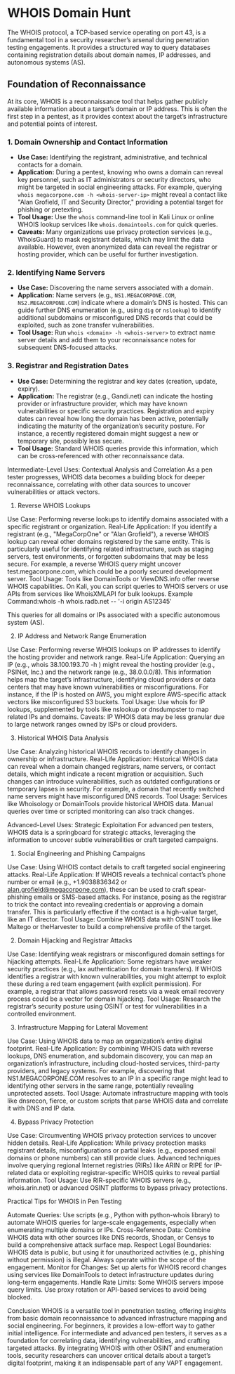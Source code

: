 # WHOIS Domain Hunt

The WHOIS protocol, a TCP-based service operating on port 43, is a fundamental tool in a security researcher’s arsenal during penetration testing engagements. It provides a structured way to query databases containing registration details about domain names, IP addresses, and autonomous systems (AS).

## Foundation of Reconnaissance

At its core, WHOIS is a reconnaissance tool that helps gather publicly available information about a target’s domain or IP address. This is often the first step in a pentest, as it provides context about the target’s infrastructure and potential points of interest.

### 1. Domain Ownership and Contact Information

- **Use Case:** Identifying the registrant, administrative, and technical contacts for a domain.
- **Application:** During a pentest, knowing who owns a domain can reveal key personnel, such as IT administrators or security directors, who might be targeted in social engineering attacks. For example, querying `whois megacorpone.com -h <whois-server-ip>` might reveal a contact like "Alan Grofield, IT and Security Director," providing a potential target for phishing or pretexting.
- **Tool Usage:** Use the `whois` command-line tool in Kali Linux or online WHOIS lookup services like `whois.domaintools.com` for quick queries.
- **Caveats:** Many organizations use privacy protection services (e.g., WhoisGuard) to mask registrant details, which may limit the data available. However, even anonymized data can reveal the registrar or hosting provider, which can be useful for further investigation.

### 2. Identifying Name Servers

- **Use Case:** Discovering the name servers associated with a domain.
- **Application:** Name servers (e.g., `NS1.MEGACORPONE.COM`, `NS2.MEGACORPONE.COM`) indicate where a domain’s DNS is hosted. This can guide further DNS enumeration (e.g., using `dig` or `nslookup`) to identify additional subdomains or misconfigured DNS records that could be exploited, such as zone transfer vulnerabilities.
- **Tool Usage:** Run `whois <domain> -h <whois-server>` to extract name server details and add them to your reconnaissance notes for subsequent DNS-focused attacks.

### 3. Registrar and Registration Dates

- **Use Case:** Determining the registrar and key dates (creation, update, expiry).
- **Application:** The registrar (e.g., Gandi.net) can indicate the hosting provider or infrastructure provider, which may have known vulnerabilities or specific security practices. Registration and expiry dates can reveal how long the domain has been active, potentially indicating the maturity of the organization’s security posture. For instance, a recently registered domain might suggest a new or temporary site, possibly less secure.
- **Tool Usage:** Standard WHOIS queries provide this information, which can be cross-referenced with other reconnaissance data.

Intermediate-Level Uses: Contextual Analysis and Correlation
As a pen tester progresses, WHOIS data becomes a building block for deeper reconnaissance, correlating with other data sources to uncover vulnerabilities or attack vectors.
1. Reverse WHOIS Lookups

Use Case: Performing reverse lookups to identify domains associated with a specific registrant or organization.
Real-Life Application: If you identify a registrant (e.g., "MegaCorpOne" or "Alan Grofield"), a reverse WHOIS lookup can reveal other domains registered by the same entity. This is particularly useful for identifying related infrastructure, such as staging servers, test environments, or forgotten subdomains that may be less secure. For example, a reverse WHOIS query might uncover test.megacorpone.com, which could be a poorly secured development server.
Tool Usage: Tools like DomainTools or ViewDNS.info offer reverse WHOIS capabilities. On Kali, you can script queries to WHOIS servers or use APIs from services like WhoisXMLAPI for bulk lookups.
Example Command:whois -h whois.radb.net -- '-i origin AS12345'

This queries for all domains or IPs associated with a specific autonomous system (AS).

2. IP Address and Network Range Enumeration

Use Case: Performing reverse WHOIS lookups on IP addresses to identify the hosting provider and network range.
Real-Life Application: Querying an IP (e.g., whois 38.100.193.70 -h <whois-server>) might reveal the hosting provider (e.g., PSINet, Inc.) and the network range (e.g., 38.0.0.0/8). This information helps map the target’s infrastructure, identifying cloud providers or data centers that may have known vulnerabilities or misconfigurations. For instance, if the IP is hosted on AWS, you might explore AWS-specific attack vectors like misconfigured S3 buckets.
Tool Usage: Use whois for IP lookups, supplemented by tools like nslookup or dnsdumpster to map related IPs and domains.
Caveats: IP WHOIS data may be less granular due to large network ranges owned by ISPs or cloud providers.

3. Historical WHOIS Data Analysis

Use Case: Analyzing historical WHOIS records to identify changes in ownership or infrastructure.
Real-Life Application: Historical WHOIS data can reveal when a domain changed registrars, name servers, or contact details, which might indicate a recent migration or acquisition. Such changes can introduce vulnerabilities, such as outdated configurations or temporary lapses in security. For example, a domain that recently switched name servers might have misconfigured DNS records.
Tool Usage: Services like Whoisology or DomainTools provide historical WHOIS data. Manual queries over time or scripted monitoring can also track changes.

Advanced-Level Uses: Strategic Exploitation
For advanced pen testers, WHOIS data is a springboard for strategic attacks, leveraging the information to uncover subtle vulnerabilities or craft targeted campaigns.
1. Social Engineering and Phishing Campaigns

Use Case: Using WHOIS contact details to craft targeted social engineering attacks.
Real-Life Application: If WHOIS reveals a technical contact’s phone number or email (e.g., +1.9038836342 or alan.grofield@megacorpone.com), these can be used to craft spear-phishing emails or SMS-based attacks. For instance, posing as the registrar to trick the contact into revealing credentials or approving a domain transfer. This is particularly effective if the contact is a high-value target, like an IT director.
Tool Usage: Combine WHOIS data with OSINT tools like Maltego or theHarvester to build a comprehensive profile of the target.

2. Domain Hijacking and Registrar Attacks

Use Case: Identifying weak registrars or misconfigured domain settings for hijacking attempts.
Real-Life Application: Some registrars have weaker security practices (e.g., lax authentication for domain transfers). If WHOIS identifies a registrar with known vulnerabilities, you might attempt to exploit these during a red team engagement (with explicit permission). For example, a registrar that allows password resets via a weak email recovery process could be a vector for domain hijacking.
Tool Usage: Research the registrar’s security posture using OSINT or test for vulnerabilities in a controlled environment.

3. Infrastructure Mapping for Lateral Movement

Use Case: Using WHOIS data to map an organization’s entire digital footprint.
Real-Life Application: By combining WHOIS data with reverse lookups, DNS enumeration, and subdomain discovery, you can map an organization’s infrastructure, including cloud-hosted services, third-party providers, and legacy systems. For example, discovering that NS1.MEGACORPONE.COM resolves to an IP in a specific range might lead to identifying other servers in the same range, potentially revealing unprotected assets.
Tool Usage: Automate infrastructure mapping with tools like dnsrecon, fierce, or custom scripts that parse WHOIS data and correlate it with DNS and IP data.

4. Bypass Privacy Protection

Use Case: Circumventing WHOIS privacy protection services to uncover hidden details.
Real-Life Application: While privacy protection masks registrant details, misconfigurations or partial leaks (e.g., exposed email domains or phone numbers) can still provide clues. Advanced techniques involve querying regional Internet registries (RIRs) like ARIN or RIPE for IP-related data or exploiting registrar-specific WHOIS quirks to reveal partial information.
Tool Usage: Use RIR-specific WHOIS servers (e.g., whois.arin.net) or advanced OSINT platforms to bypass privacy protections.

Practical Tips for WHOIS in Pen Testing

Automate Queries: Use scripts (e.g., Python with python-whois library) to automate WHOIS queries for large-scale engagements, especially when enumerating multiple domains or IPs.
Cross-Reference Data: Combine WHOIS data with other sources like DNS records, Shodan, or Censys to build a comprehensive attack surface map.
Respect Legal Boundaries: WHOIS data is public, but using it for unauthorized activities (e.g., phishing without permission) is illegal. Always operate within the scope of the engagement.
Monitor for Changes: Set up alerts for WHOIS record changes using services like DomainTools to detect infrastructure updates during long-term engagements.
Handle Rate Limits: Some WHOIS servers impose query limits. Use proxy rotation or API-based services to avoid being blocked.

Conclusion
WHOIS is a versatile tool in penetration testing, offering insights from basic domain reconnaissance to advanced infrastructure mapping and social engineering. For beginners, it provides a low-effort way to gather initial intelligence. For intermediate and advanced pen testers, it serves as a foundation for correlating data, identifying vulnerabilities, and crafting targeted attacks. By integrating WHOIS with other OSINT and enumeration tools, security researchers can uncover critical details about a target’s digital footprint, making it an indispensable part of any VAPT engagement.
